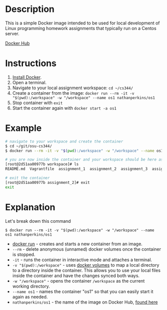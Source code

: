 # Description

This is a simple Docker image intended to be used for local development of Linux programming homework assignments that typically run on a Centos server.

[Docker Hub](https://hub.docker.com/r/nathanperkins/os1)

# Instructions

1. [Install Docker](https://docs.docker.com/install/).
1. Open a terminal.
1. Navigate to your local assignment workspace: `cd ~/cs344/`
1. Create a container from the image: `docker run --rm -it -v "$(pwd):/workspace" -w "/workspace" --name os1 nathanperkins/os1`
1. Stop container with `exit`
1. Start the container again with `docker start -a os1`

# Example

```bash
# navigate to your workspace and create the container
$ cd ~/git/osu-cs344/
$ docker run --rm -it -v "$(pwd):/workspace" -w "/workspace" --name os1 nathanperkins/os1

# you are now inside the container and your workspace should be here as well
[root@2d51aa00977b workspace]# ls
README.md  Vagrantfile  assignment_1  assignment_2  assignment_3  assignment_4  assignment_py  playground  test

# exit the container
[root@2d51aa00977b assignment_2]# exit
exit
```

# Explanation

Let's break down this command
```
$ docker run --rm -it -v "$(pwd):/workspace" -w "/workspace" --name os1 nathanperkins/os1
```

- [docker run](https://docs.docker.com/engine/reference/commandline/run/) - creates and starts a new container from an image.
- `--rm` - delete anonymous (unnamed) docker volumes once the container is stopped.
- `-it` - runs the container in interactive mode and attaches a terminal.
- `-v "$(pwd):/workspace"` - uses [docker volumes](https://docs.docker.com/storage/volumes/) to map a local directory to a directory inside the container. This allows you to use your local files inside the container and have the changes synced both ways.
- `-w "/workspace"` - opens the container `/workspace` as the current working directory.
- `--name os1` - names the container "os1" so that you can easily start it again as needed.
- `nathanperkins/os1` - the name of the image on Docker Hub, [found here](https://hub.docker.com/r/nathanperkins/os1)
